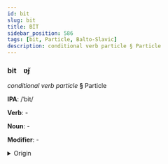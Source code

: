 ```yaml
---
id: bit
slug: bit
title: BİT
sidebar_position: 586
tags: [bit, Particle, Balto-Slavic]
description: conditional verb particle § Particle
---
```


### bit&emsp;<span kind="abugida">ʋ̆ɟ</span>

*conditional verb particle* **§** Particle

**IPA**: /ˈbit/

**Verb**: -

**Noun**: -

**Modifier**: -

<details>
    <summary>Origin</summary>
    Czech být [ˈbiːt]<br/>
    <em>Balto-Slavic Language Family</em>
</details>